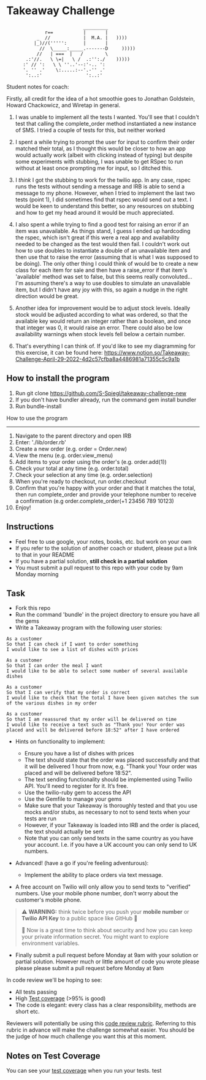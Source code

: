 Takeaway Challenge
==================
```
                            _________
              r==           |       |
           _  //            |  M.A. |   ))))
          |_)//(''''':      |       |
            //  \_____:_____.-------D     )))))
           //   | ===  |   /        \
       .:'//.   \ \=|   \ /  .:'':./    )))))
      :' // ':   \ \ ''..'--:'-.. ':
      '. '' .'    \:.....:--'.-'' .'
       ':..:'                ':..:'

 ```

Student notes for coach:

Firstly, all credit for the idea of a hot smoothie goes to Jonathan Goldstein, Howard Chackowicz, and Wiretap in general.

1. I was unable to implement all the tests I wanted. You'll see that I couldn't test that calling the complete_order method instantiated
a new instance of SMS. I tried a couple of tests for this, but neither worked

2. I spent a while trying to prompt the user for input to confirm their order matched their total, as I thought this would be closer to how an app would actually work (albeit with clicking instead of typing) but despite some experiments with stubbing, I was unable to get RSpec to run without at least once prompting me for input, so I ditched this.

3. I *think* I got the stubbing to work for the twilio app. In any case, rspec runs the tests without sending a message and IRB is able to send a message to my phone.
However, when I tried to implement the last two tests (point 1), I did sometimes find that rspec would send out a text. I would be keen to understand this better, so any resources on stubbing and how to get my head around it would be much appreciated.

4. I also spent a while trying to find a good test for raising an error if an item was unavailable. As things stand, I guess I ended up
hardcoding the rspec, which isn't great if this were a real app and availability needed to be changed as the test would then fail. I couldn't work out how to use doubles to instantiate a double of an unavailable item and then use that to raise the error (assuming that is what I was
supposed to be doing). The only other thing I could think of would be to create a new class for each item for sale and then have a raise_error
if that item's 'available' method was set to false, but this seems really convoluted... I'm assuming there's a way to use doubles to simulate an unavailable item, but I didn't have any joy with this, so again a nudge in the right direction would be great.

5. Another idea for improvement would be to adjust stock levels. Ideally stock would be adjusted according to what was ordered, so that the available key would return an integer rather than a boolean, and once that integer was 0, it would raise an error. There could also be low availability warnings when stock levels fell below a certain number.

6. That's everything I can think of. If you'd like to see my diagramming for this exercise, it can be found here:  https://www.notion.so/Takeaway-Challenge-April-29-2022-4d2c57cfba8a4486981a71355c5c9a1b

How to install the program
------

1. Run git clone https://github.com/S-Spiegl/takeaway-challenge-new
3. If you don't have bundler already, run the command gem install bundler
2. Run bundle-install

How to use the program

-------

1. Navigate to the parent directory and open IRB
2. Enter: './lib/order.rb'
3. Create a new order (e.g. order = Order.new)
4. View the menu (e.g. order.view_menu)
5. Add items to your order using the order's  (e.g. order.add(1))
6. Check your total at any time (e.g. order.total)
7. Check your selection at any time (e.g. order.selection)
8. When you're ready to checkout, run order.checkout
9. Confirm that you're happy with your order and that it matches the total, then
run complete_order and provide your telephone number to receive a confirmation
(e.g order.complete_order(+1 23456 789 10123)
10. Enjoy!


Instructions
-------

* Feel free to use google, your notes, books, etc. but work on your own
* If you refer to the solution of another coach or student, please put a link to that in your README
* If you have a partial solution, **still check in a partial solution**
* You must submit a pull request to this repo with your code by 9am Monday morning

Task
-----

* Fork this repo
* Run the command 'bundle' in the project directory to ensure you have all the gems
* Write a Takeaway program with the following user stories:

```
As a customer
So that I can check if I want to order something
I would like to see a list of dishes with prices

As a customer
So that I can order the meal I want
I would like to be able to select some number of several available dishes

As a customer
So that I can verify that my order is correct
I would like to check that the total I have been given matches the sum of the various dishes in my order

As a customer
So that I am reassured that my order will be delivered on time
I would like to receive a text such as "Thank you! Your order was placed and will be delivered before 18:52" after I have ordered
```

* Hints on functionality to implement:
  * Ensure you have a list of dishes with prices
  * The text should state that the order was placed successfully and that it will be delivered 1 hour from now, e.g. "Thank you! Your order was placed and will be delivered before 18:52".
  * The text sending functionality should be implemented using Twilio API. You'll need to register for it. It’s free.
  * Use the twilio-ruby gem to access the API
  * Use the Gemfile to manage your gems
  * Make sure that your Takeaway is thoroughly tested and that you use mocks and/or stubs, as necessary to not to send texts when your tests are run
  * However, if your Takeaway is loaded into IRB and the order is placed, the text should actually be sent
  * Note that you can only send texts in the same country as you have your account. I.e. if you have a UK account you can only send to UK numbers.

* Advanced! (have a go if you're feeling adventurous):
  * Implement the ability to place orders via text message.

* A free account on Twilio will only allow you to send texts to "verified" numbers. Use your mobile phone number, don't worry about the customer's mobile phone.

> :warning: **WARNING:** think twice before you push your **mobile number** or **Twilio API Key** to a public space like GitHub :eyes:
>
> :key: Now is a great time to think about security and how you can keep your private information secret. You might want to explore environment variables.

* Finally submit a pull request before Monday at 9am with your solution or partial solution.  However much or little amount of code you wrote please please please submit a pull request before Monday at 9am


In code review we'll be hoping to see:

* All tests passing
* High [Test coverage](https://github.com/makersacademy/course/blob/main/pills/test_coverage.md) (>95% is good)
* The code is elegant: every class has a clear responsibility, methods are short etc.

Reviewers will potentially be using this [code review rubric](docs/review.md).  Referring to this rubric in advance will make the challenge somewhat easier.  You should be the judge of how much challenge you want this at this moment.

Notes on Test Coverage
------------------

You can see your [test coverage](https://github.com/makersacademy/course/blob/main/pills/test_coverage.md) when you run your tests.
test
